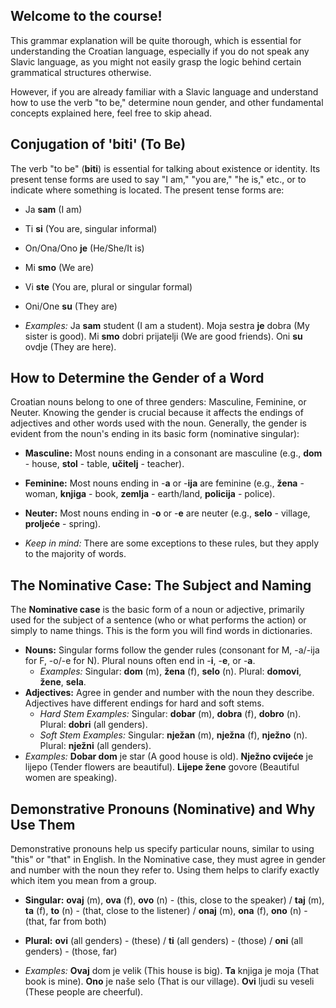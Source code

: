 ## Welcome to the course!

This grammar explanation will be quite thorough, which is essential for understanding the Croatian language, especially if you do not speak any Slavic language, as you might not easily grasp the logic behind certain grammatical structures otherwise.

However, if you are already familiar with a Slavic language and understand how to use the verb "to be," determine noun gender, and other fundamental concepts explained here, feel free to skip ahead.

## Conjugation of 'biti' (To Be)

The verb "to be" (**biti**) is essential for talking about existence or identity. Its present tense forms are used to say "I am," "you are," "he is," etc., or to indicate where something is located. The present tense forms are:

* Ja **sam** (I am)
* Ti **si** (You are, singular informal)
* On/Ona/Ono **je** (He/She/It is)
* Mi **smo** (We are)
* Vi **ste** (You are, plural or singular formal)
* Oni/One **su** (They are)

* *Examples:* Ja **sam** student (I am a student). Moja sestra **je** dobra (My sister is good). Mi **smo** dobri prijatelji (We are good friends). Oni **su** ovdje (They are here).

## How to Determine the Gender of a Word

Croatian nouns belong to one of three genders: Masculine, Feminine, or Neuter. Knowing the gender is crucial because it affects the endings of adjectives and other words used with the noun. Generally, the gender is evident from the noun's ending in its basic form (nominative singular):

* **Masculine:** Most nouns ending in a consonant are masculine (e.g., **dom** - house, **stol** - table, **učitelj** - teacher).
* **Feminine:** Most nouns ending in -**a** or -**ija** are feminine (e.g., **žena** - woman, **knjiga** - book, **zemlja** - earth/land, **policija** - police).
* **Neuter:** Most nouns ending in -**o** or -**e** are neuter (e.g., **selo** - village, **proljeće** - spring).

* *Keep in mind:* There are some exceptions to these rules, but they apply to the majority of words.

## The Nominative Case: The Subject and Naming

The **Nominative case** is the basic form of a noun or adjective, primarily used for the subject of a sentence (who or what performs the action) or simply to name things. This is the form you will find words in dictionaries.

* **Nouns:** Singular forms follow the gender rules (consonant for M, -a/-ija for F, -o/-e for N). Plural nouns often end in -**i**, -**e**, or -**a**.
    * *Examples:* Singular: **dom** (m), **žena** (f), **selo** (n). Plural: **domovi**, **žene**, **sela**.
* **Adjectives:** Agree in gender and number with the noun they describe. Adjectives have different endings for hard and soft stems.
    * *Hard Stem Examples:* Singular: **dobar** (m), **dobra** (f), **dobro** (n). Plural: **dobri** (all genders).
    * *Soft Stem Examples:* Singular: **nježan** (m), **nježna** (f), **nježno** (n). Plural: **nježni** (all genders).
* *Examples:* **Dobar dom** je star (A good house is old). **Nježno cvijeće** je lijepo (Tender flowers are beautiful). **Lijepe žene** govore (Beautiful women are speaking).

## Demonstrative Pronouns (Nominative) and Why Use Them

Demonstrative pronouns help us specify particular nouns, similar to using "this" or "that" in English. In the Nominative case, they must agree in gender and number with the noun they refer to. Using them helps to clarify exactly which item you mean from a group.

* **Singular:** **ovaj** (m), **ova** (f), **ovo** (n) - (this, close to the speaker) / **taj** (m), **ta** (f), **to** (n) - (that, close to the listener) / **onaj** (m), **ona** (f), **ono** (n) - (that, far from both)
* **Plural:** **ovi** (all genders) - (these) / **ti** (all genders) - (those) / **oni** (all genders) - (those, far)

* *Examples:* **Ovaj** dom je velik (This house is big). **Ta** knjiga je moja (That book is mine). **Ono** je naše selo (That is our village). **Ovi** ljudi su veseli (These people are cheerful).